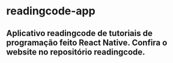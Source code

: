 # readingcode-app
<h2>Aplicativo readingcode de tutoriais de programação feito React Native. Confira o website no repositório readingcode.<h2>

